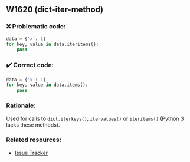 ## W1620 (dict-iter-method)

### :x: Problematic code:

```python
data = {'x': 1}
for key, value in data.iteritems():
    pass
```

### :heavy_check_mark: Correct code:

```python
data = {'x': 1}
for key, value in data.items():
    pass
```

### Rationale:

Used for calls to `dict.iterkeys()`, `itervalues()` or `iteritems()` (Python 3
lacks these methods).

### Related resources:

- [Issue Tracker](https://github.com/PyCQA/pylint/issues?q=is%3Aissue+%22dict-iter-method%22+OR+%22W1620%22)
